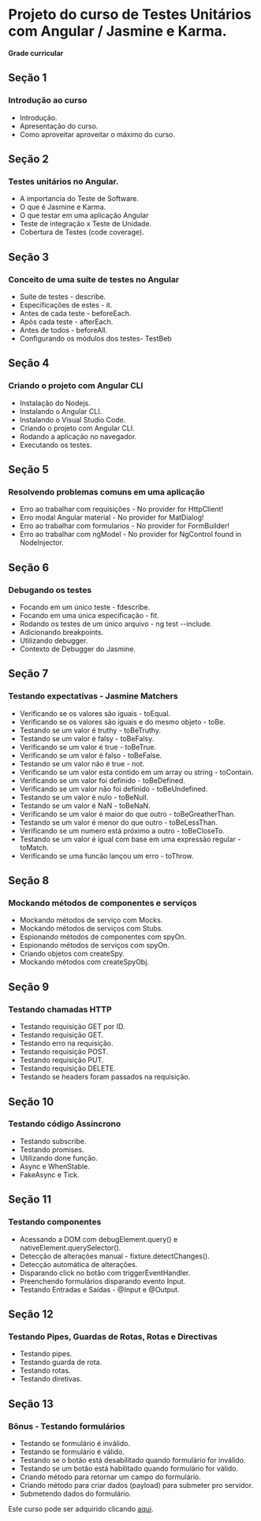 # Projeto do curso de Testes Unitários com Angular / Jasmine e Karma. 

**Grade curricular**

## Seção 1
### Introdução ao curso
 - Introdução.
 - Apresentação do curso.
 - Como aproveitar aproveitar o máximo do curso.
 
 ## Seção 2
 ### Testes unitários no Angular.
 - A importancia do Teste de Software.
 - O que é Jasmine e Karma.
 - O que testar em uma aplicação Angular
- Teste de integração x Teste de Unidade.
- Cobertura de Testes (code coverage).
 
 ## Seção 3
### Conceito de uma suíte de testes no Angular
- Suíte de testes - describe.
- Especificações de estes - it.
- Antes de cada teste - beforeEach.
- Após cada teste - afterEach.
- Antes de todos - beforeAll.
- Configurando os módulos dos testes- TestBeb

 ## Seção 4
 ### Criando o projeto com Angular CLI
 - Instalação do Nodejs.
 - Instalando o Angular CLI.
 - Instalando o Visual Studio Code.
 - Criando o projeto com Angular CLI.
 - Rodando a aplicação no navegador.
 - Executando os testes.

## Seção 5
### Resolvendo problemas comuns em uma aplicação
- Erro ao trabalhar com requisições - No provider for HttpClient!
- Erro modal Angular material - No provider for MatDialog!
- Erro ao trabalhar com formularios - No provider for FormBuilder!
- Erro ao trabalhar com ngModel - No provider for NgControl found in NodeInjector.

## Seção 6
### Debugando os testes
- Focando em um único teste - fdescribe.
- Focando em uma única especificação - fit.
- Rodando os testes de um único arquivo - ng test --include.
- Adicionando breakpoints.
- Utilizando debugger.
- Contexto de Debugger do Jasmine.

## Seção 7
### Testando expectativas - Jasmine Matchers
- Verificando se os valores são iguais - toEqual.
- Verificando se os valores são iguais e do mesmo objeto - toBe.
- Testando se um valor é truthy - toBeTruthy.
- Testando se um valor é falsy - toBeFalsy.
- Verificando se um valor é true - toBeTrue.
- Verificando se um valor é falso -  toBeFalse.
- Testando se um valor não é true - not.
- Verificando se um valor esta contido em um array ou string - toContain.
- Verificando se um valor foi definido - toBeDefined.
- Verificando se um valor não foi definido - toBeUndefined.
- Testando se um valor é nulo - toBeNull.
- Testando se um valor é NaN  - toBeNaN.
- Verificando se um valor é maior do que outro - toBeGreatherThan.
- Testando se um valor é menor do que outro - toBeLessThan.
- Verificando se um numero está próximo a outro - toBeCloseTo.
- Testando se um valor é igual com base em uma expressão regular - toMatch.
- Verificando se uma funcão lançou um erro - toThrow.

## Seção 8
### Mockando métodos de componentes e serviços
- Mockando métodos de serviço com Mocks.
- Mockando métodos de serviços com Stubs.
- Espionando métodos de componentes com spyOn.
- Espionando métodos de serviços com spyOn.
- Criando objetos com createSpy.
- Mockando métodos com createSpyObj.

## Seção 9
### Testando chamadas HTTP
- Testando requisição GET por ID.
- Testando requisição GET.
- Testando erro na requisição.
- Testando requisição POST.
- Testando requisição PUT.
- Testando requisição DELETE.
- Testando se headers foram passados na requisição.

## Seção 10
### Testando código Assíncrono
- Testando subscribe.
- Testando promises.
- Utilizando done função.
- Async e WhenStable.
- FakeAsync e Tick.

## Seção 11
### Testando componentes
- Acessando a DOM com debugElement.query() e nativeElement.querySelector().
- Detecção de alterações manual - fixture.detectChanges().
- Detecção automática de alterações.
- Disparando click no botão com triggerEventHandler.
- Preenchendo formulários disparando evento Input.
- Testando Entradas e Saídas - @Input e @Output.

## Seção 12
### Testando Pipes, Guardas de Rotas, Rotas e Directivas
- Testando pipes.
- Testando guarda de rota.
- Testando rotas.
- Testando diretivas.

## Seção 13
### Bônus - Testando formulários
- Testando se formulário é inválido.
- Testando se formulário é válido.
- Testando se o botão está desabilitado quando formulário for inválido.
- Testando se um botão está habilitado quando formulário for válido.
- Criando método para retornar um campo do formulário.
- Criando método para criar dados (payload) para submeter pro servidor.
- Submetendo dados do formulário.

Este curso pode ser adquirido clicando [aqui](https://www.udemy.com/course/draft/4951302/?instructorPreviewMode=guest).
